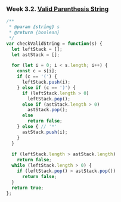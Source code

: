 ### Week 3.2. [Valid Parenthesis String](https://leetcode.com/explore/featured/card/30-day-leetcoding-challenge/530/week-3/3301/)
```javascript
/**
 * @param {string} s
 * @return {boolean}
 */
var checkValidString = function(s) {
  let leftStack = [];
  let astStack = [];

  for (let i = 0; i < s.length; i++) {
    const c = s[i];
    if (c == '(') {
      leftStack.push(i);
    } else if (c == ')') {
      if (leftStack.length > 0)
        leftStack.pop();
      else if (astStack.length > 0)
        astStack.pop();
      else
        return false;
    } else { // '*'
      astStack.push(i);
    }
  }
  
  if (leftStack.length > astStack.length)
    return false;
  while (leftStack.length > 0) {
    if (leftStack.pop() > astStack.pop())
      return false;
  }
  return true;
};
```
